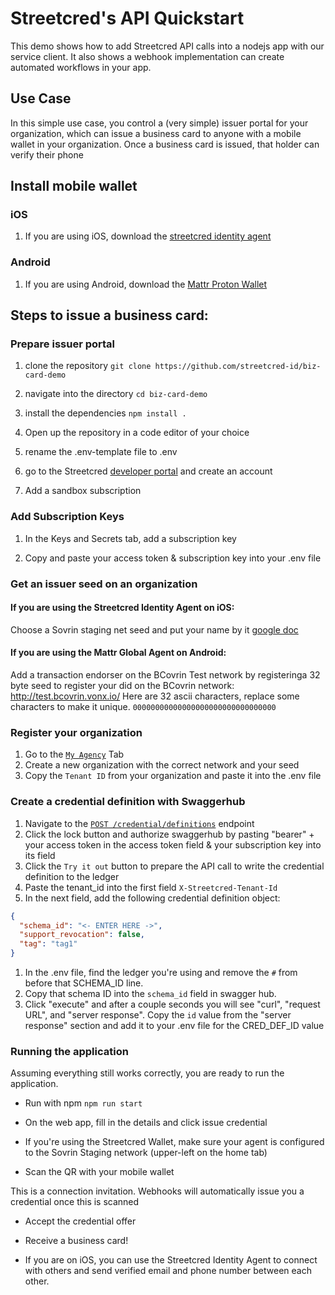 # Streetcred's API Quickstart
This demo shows how to add Streetcred API calls into a nodejs app with our service client. It also shows a webhook implementation can create automated workflows in your app. 

## Use Case
In this simple use case, you control a (very simple) issuer portal for your organization, which can issue a business card to anyone with a mobile wallet in your organization. Once a business card is issued, that holder can verify their phone 

## Install mobile wallet

### iOS
 1. If you are using iOS, download the [streetcred identity agent](https://apps.apple.com/us/app/streetcred-identity-agent/id1475160728)
 
### Android
 1. If you are using Android, download the [Mattr Proton Wallet](https://redir.streetcred.id/lRaAnnBiSkZx)

## Steps to issue a business card: 

### Prepare issuer portal
 1. clone the repository
 `git clone https://github.com/streetcred-id/biz-card-demo`
 
 1. navigate into the directory
 `cd biz-card-demo`
 
 1. install the dependencies
 `npm install .`

 1. Open up the repository in a code editor of your choice

 1. rename the .env-template file to .env

 1. go to the Streetcred <a href="https://developer.streetcred.id" target="_blank">developer portal</a> and create an account

 1. Add a sandbox subscription

### Add Subscription Keys
 1. In the Keys and Secrets tab, add a subscription key
 
 1. Copy and paste your access token & subscription key into your .env file

### Get an issuer seed on an organization

#### If you are using the Streetcred Identity Agent on iOS:
Choose a Sovrin staging net seed and put your name by it [google doc](https://docs.google.com/spreadsheets/d/1ZxLmIFy3HDimy9zMv6um_7V9DdHnDP9rP-s-fvNhsgA/edit?ts=5d8e86dd#gid=0)
 
#### If you are using the Mattr Global Agent on Android:
Add a transaction endorser on the BCovrin Test network by registeringa 32 byte seed to register your did on the BCovrin network: http://test.bcovrin.vonx.io/
Here are 32 ascii characters, replace some characters to make it unique.
    `00000000000000000000000000000000`

### Register your organization
1. Go to the [`My Agency`](https://developer.streetcred.id/orgs) Tab
1. Create a new organization with the correct network and your seed
1. Copy the `Tenant ID` from your organization and paste it into the .env file

### Create a credential definition with Swaggerhub
1. Navigate to the [`POST /credential/definitions`](https://app.swaggerhub.com/apis-docs/Streetcred/agency/v1#/Credentials/CreateCredentialDefinition) endpoint
1. Click the lock button and authorize swaggerhub by pasting "bearer" + your access token in the access token field & your subscription key into its field
1. Click the `Try it out` button to prepare the API call to write the credential definition to the ledger
1. Paste the tenant_id into the first field `X-Streetcred-Tenant-Id`
1. In the next field, add the following credential definition object:
```json
{
  "schema_id": "<- ENTER HERE ->",
  "support_revocation": false,
  "tag": "tag1"
}
```
1. In the .env file, find the ledger you're using and remove the `#` from before that SCHEMA_ID line.
1. Copy that schema ID into the `schema_id` field in swagger hub. 
1. Click "execute" and after a couple seconds you will see "curl", "request URL", and "server response".  Copy the `id` value from the "server response" section and add it to your .env file for the CRED_DEF_ID value
 
### Running the application
Assuming everything still works correctly, you are ready to run the application. 

- Run with npm
`npm run start`

- On the web app, fill in the details and click issue credential

- If you're using the Streetcred Wallet, make sure your agent is configured to the Sovrin Staging network (upper-left on the home tab)

- Scan the QR with your mobile wallet

This is a connection invitation. Webhooks will automatically issue you a credential once this is scanned

- Accept the credential offer

- Receive a business card! 

- If you are on iOS, you can use the Streetcred Identity Agent to connect with others and send verified email and phone number between each other. 


 
